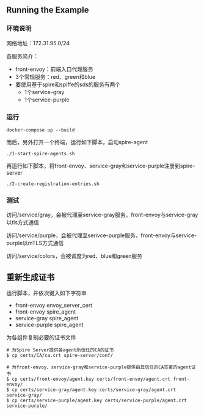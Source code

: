 ## Running the Example

### 环境说明

网络地址：172.31.95.0/24

各服务简介：

- front-envoy：前端入口代理服务
- 3个常规服务：red、green和blue
- 要使用基于spire和spiffe的sds的服务有两个
  - 1个service-gray
  - 1个service-purple

### 运行

```
docker-compose up --build
```

而后，另外打开一个终端，运行如下脚本，启动spire-agent

```
./1-start-spire-agents.sh
```

再运行如下脚本，将front-envoy、service-gray和service-purple注册到spire-server

```
./2-create-registration-entries.sh
```

### 测试

访问/service/gray，会被代理至service-gray服务，front-envoy与service-gray以tls方式通信

访问/service/purple，会被代理至serivce-purple服务，front-envoy与service-purple以mTLS方式通信

访问/service/colors，会被调度为red、blue和green服务

## 重新生成证书

运行脚本，并依次键入如下字符串

- front-envoy envoy_server_cert
- front-envoy spire_agent
- service-gray spire_agent
- service-purple spire_agent



为各组件复制必要的证书文件

```
# 为Spire Server提供各agent所信任的CA的证书
$ cp certs/CA/ca.crt spire-server/conf/

# 为front-envoy、service-gray和service-purple提供由其信任的CA签署的agent证书
$ cp certs/front-envoy/agent.key certs/front-envoy/agent.crt front-envoy/
$ cp certs/service-gray/agent.key certs/service-gray/agent.crt service-gray/
$ cp certs/service-purple/agent.key certs/service-purple/agent.crt service-purple/
```


